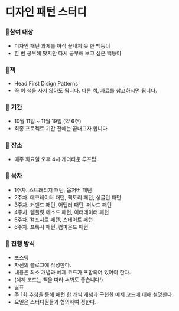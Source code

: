 # 디자인 패턴 스터디

### 📌참여 대상

- 디자인 패턴 과제를 아직 끝내지 못 한 백둥이
- 한 번 공부해 봤지만 다시 공부해 보고 싶은 백둥이

### 📌책

- Head First Disign Patterns
- 꼭 이 책을 사지 않아도 됩니다. 다른 책, 자료를 참고하시면 됩니다.

### 📌 기간

- 10월 11일 ~ 11월 19일 (약 6주)
- 최종 프로젝트 기간 전에는 끝내고자 합니다.

### 📌 장소
- 매주 화요일 오후 4시 게더타운 루프탑

### 📌 목차

- 1주차. 스트래티지 패턴, 옵저버 패턴
- 2주차. 데코레이터 패턴, 팩토리 패턴, 싱글턴 패턴
- 3주차. 커맨드 패턴, 어댑터 패턴, 퍼사드 패턴
- 4주차. 템플릿 메소드 패턴, 이터레이터 패턴
- 5주차. 컴포지트 패턴, 스테이트 패턴
- 6주차. 프록시 패턴, 컴파운드 패턴

### 📌 진행 방식

- 포스팅
- 자신의 블로그에 작성한다.
- 내용은 최소 개념과 예제 코드가 포함되어 있어야 한다.
- (예제 코드는 책을 따라 써봐도 좋습니다!)
- 발표
- 주 1회 추첨을 통해 패턴 한 개씩 개념과 구현한 예제 코드에 대해 설명한다.
- 요일은 스터디원들과 협의하여 정한다.

